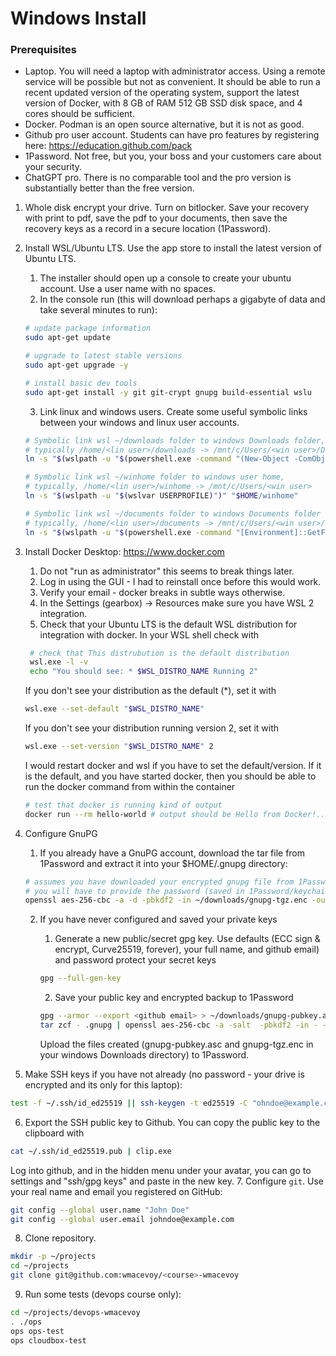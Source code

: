 # Windows Install

### Prerequisites

* Laptop. You will need a laptop with administrator access. Using a remote service will be possible but not as
convenient.  It should be able to run a recent updated version of the operating system, support the latest
version of Docker, with 8 GB of RAM 512 GB SSD disk space, and 4 cores should be sufficient.
* Docker.  Podman is an open source alternative, but it is not as good.
* Github pro user account.  Students can have pro features by registering here: https://education.github.com/pack
* 1Password.  Not free, but you, your boss and your customers care about your security.
* ChatGPT pro.  There is no comparable tool and the pro version is substantially better than the free version.

1. Whole disk encrypt your drive.  Turn on bitlocker.  Save your recovery with print to pdf, save the pdf to your documents, then save the recovery keys as a record in a secure location (1Password).
2. Install WSL/Ubuntu LTS.  Use the app store to install the latest version of Ubuntu LTS.
    1. The installer should open up a console to create your ubuntu account.  Use a user name with no spaces.
    2. In the console run (this will download perhaps a gigabyte of data and take several minutes to run):
    ```bash
    # update package information
    sudo apt-get update
    
    # upgrade to latest stable versions
    sudo apt-get upgrade -y
    
    # install basic dev tools
    sudo apt-get install -y git git-crypt gnupg build-essential wslu
    ```
    3. Link linux and windows users.  Create some useful symbolic links between your windows and linux user accounts.
    ```bash
    # Symbolic link wsl ~/downloads folder to windows Downloads folder,
    # typically /home/<lin user>/downloads -> /mnt/c/Users/<win user>/Downloads
    ln -s "$(wslpath -u "$(powershell.exe -command "(New-Object -ComObject Shell.Application).NameSpace('shell:Downloads').Self.Path" | tr -d '\r\n')")" "$HOME/downloads"
    ```
    ```bash
    # Symbolic link wsl ~/winhome folder to windows user home,
    # typically, /home/<lin user>/winhome -> /mnt/c/Users/<win user>
    ln -s "$(wslpath -u "$(wslvar USERPROFILE)")" "$HOME/winhome"
    ```
    ```bash
    # Symbolic link wsl ~/documents folder to windows Documents folder
    # typically, /home/<lin user>/documents -> /mnt/c/Users/<win user>/documents
    ln -s "$(wslpath -u "$(powershell.exe -command "[Environment]::GetFolderPath('MyDocuments')" | tr -d '\r\n')")" "$HOME/documents"
    ```
3. Install Docker Desktop: https://www.docker.com
    1. Do not "run as administrator" this seems to break things later.
    2. Log in using the GUI - I had to reinstall once before this would work.
    3. Verify your email - docker breaks in subtle ways otherwise.
    4. In the Settings (gearbox) -> Resources make sure you have WSL 2 integration.
    5. Check that your Ubuntu LTS is the default WSL distribution for integration
       with docker. In your WSL shell check with
   ```bash
    # check that This distrubution is the default distribution
    wsl.exe -l -v
    echo "You should see: * $WSL_DISTRO_NAME Running 2"
    ```
    If you don't see your distribution as the default (*), set it with
    ```bash
    wsl.exe --set-default "$WSL_DISTRO_NAME"
    ```
    If you don't see your distribution running version 2, set it with
    ```bash
    wsl.exe --set-version "$WSL_DISTRO_NAME" 2
    ```
    
    I would restart docker and wsl if you have to set the default/version.  If it is the
    default, and you have started docker, then you should be able to run the
    docker command from within the container
    ```bash
    # test that docker is running kind of output
    docker run --rm hello-world # output should be Hello from Docker!...
    ```
4. Configure GnuPG
    1. If you already have a GnuPG account, download the tar file from 1Password and extract it into your $HOME/.gnupg directory:
    ```bash
    # assumes you have downloaded your encrypted gnupg file from 1Password to dot-gnupg-tar.enc
    # you will have to provide the password (saved in 1Password/keychain) to decrypt this
    openssl aes-256-cbc -a -d -pbkdf2 -in ~/downloads/gnupg-tgz.enc -out - | tar -C ~ zxvf -
    ```
    2. If you have never configured and saved your private keys
        1. Generate a new public/secret gpg key.  Use defaults (ECC sign & encrypt, Curve25519, forever), your full name, and github email) and password protect your secret keys
        ```bash
        gpg --full-gen-key
        ```
	
        2. Save your public key and encrypted backup to 1Password 
        ```bash
        gpg --armor --export <github email> > ~/downloads/gnupg-pubkey.asc
        tar zcf - .gnupg | openssl aes-256-cbc -a -salt  -pbkdf2 -in - -out ~/downloads/gnupg-tgz.enc
        ```
        Upload the files created (gnupg-pubkey.asc and gnupg-tgz.enc in your windows Downloads directory) to 1Password.
5. Make SSH keys if you have not already (no password - your drive is encrypted and its only for this laptop):
```bash
test -f ~/.ssh/id_ed25519 || ssh-keygen -t ed25519 -C "ohndoe@example.com"
```

6. Export the SSH public key to Github.  You can copy the public key to the clipboard with
```bash
cat ~/.ssh/id_ed25519.pub | clip.exe
```
Log into github, and in the hidden menu under your avatar, you can go to settings and "ssh/gpg keys" and paste in the new key.
7. Configure `git`.  Use your real name and email you registered on GitHub:
```bash
git config --global user.name "John Doe"
git config --global user.email johndoe@example.com
```
8. Clone <course> repository.
```bash
mkdir -p ~/projects
cd ~/projects
git clone git@github.com:wmacevoy/<course>-wmacevoy
```
9. Run some tests (devops course only):
```bash
cd ~/projects/devops-wmacevoy
. ./ops
ops ops-test
ops cloudbox-test
```
